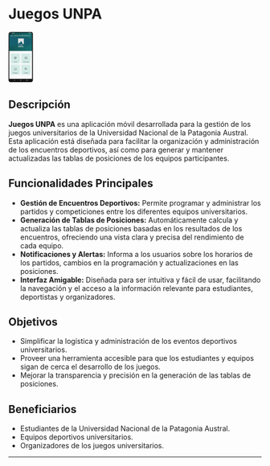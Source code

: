 # Juegos UNPA

![Logo](assets/images/app.png)

## Descripción

**Juegos UNPA** es una aplicación móvil desarrollada para la gestión de los juegos universitarios de la Universidad Nacional de la Patagonia Austral. Esta aplicación está diseñada para facilitar la organización y administración de los encuentros deportivos, así como para generar y mantener actualizadas las tablas de posiciones de los equipos participantes.

## Funcionalidades Principales

- **Gestión de Encuentros Deportivos:** Permite programar y administrar los partidos y competiciones entre los diferentes equipos universitarios.
- **Generación de Tablas de Posiciones:** Automáticamente calcula y actualiza las tablas de posiciones basadas en los resultados de los encuentros, ofreciendo una vista clara y precisa del rendimiento de cada equipo.
- **Notificaciones y Alertas:** Informa a los usuarios sobre los horarios de los partidos, cambios en la programación y actualizaciones en las posiciones.
- **Interfaz Amigable:** Diseñada para ser intuitiva y fácil de usar, facilitando la navegación y el acceso a la información relevante para estudiantes, deportistas y organizadores.

## Objetivos

- Simplificar la logística y administración de los eventos deportivos universitarios.
- Proveer una herramienta accesible para que los estudiantes y equipos sigan de cerca el desarrollo de los juegos.
- Mejorar la transparencia y precisión en la generación de las tablas de posiciones.

## Beneficiarios

- Estudiantes de la Universidad Nacional de la Patagonia Austral.
- Equipos deportivos universitarios.
- Organizadores de los juegos universitarios.

---